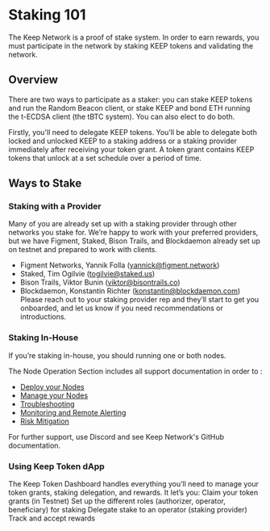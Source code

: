# Staking 101
The Keep Network is a proof of stake system. In order to earn rewards, you must participate in the network by staking KEEP tokens and validating the network.
## Overview
There are two ways to participate as a staker: you can stake KEEP tokens and run the Random Beacon client, or stake KEEP and bond ETH running the t-ECDSA client (the tBTC system). You can also elect to do both.

Firstly, you'll need to delegate KEEP tokens. You’ll be able to delegate both locked and unlocked KEEP to a staking address or a staking provider immediately after receiving your token grant. A token grant contains KEEP tokens that unlock at a set schedule over a period of time.
## Ways to Stake
### Staking with a Provider
Many of you are already set up with a staking provider through other networks you stake for. We’re happy to work with your preferred providers, but we have Figment, Staked, Bison Trails, and Blockdaemon already set up on testnet and prepared to work with clients. 
- Figment Networks, Yannik Folla (yannick@figment.network) 
- Staked, Tim Ogilvie (togilvie@staked.us)
- Bison Trails, Viktor Bunin (viktor@bisontrails.co)
- Blockdaemon, Konstantin Richter (konstantin@blockdaemon.com) 
Please reach out to your staking provider rep and they’ll start to get you onboarded, and let us know if you need recommendations or introductions.
### Staking In-House
If you’re staking in-house, you should running one or both nodes.

The Node Operation Section includes all support documentation in order to :

- [Deploy your Nodes](Node-Operation/deploy.md)
- [Manage your Nodes](Node-Operation/manage.md)
- [Troubleshooting](Node-Operation/troubleshooting.md)
- [Monitoring and Remote Alerting](Node-Operation/monitoring.md)
- [Risk Mitigation](Node-Operation/risks.md)

For further support, use Discord and see Keep Network's GitHub documentation.

### Using Keep Token dApp
The Keep Token Dashboard handles everything you’ll need to manage your token grants, staking delegation, and rewards. 
It let’s you: 
Claim your token grants (in Testnet)
Set up the different roles (authorizer, operator, beneficiary) for staking
Delegate stake to an operator (staking provider) 
Track and accept rewards 
